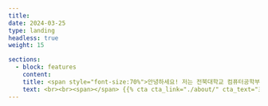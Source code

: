 ```yaml
---
title:
date: 2024-03-25
type: landing
headless: true
weight: 15

sections:
  - block: features
    content:
    title: <span style="font-size:70%">안녕하세요! 저는 전북대학교 컴퓨터공학부에 재학중인 유수현입니다. </span>
    text: <br><br><span></span> {{% cta cta_link="./about/" cta_text="포트폴리오 보기 →" %}}
---
```

